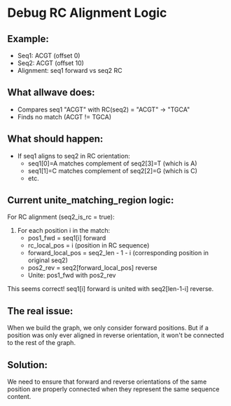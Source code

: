 # Debug RC Alignment Logic

## Example:
- Seq1: ACGT (offset 0)
- Seq2: ACGT (offset 10)
- Alignment: seq1 forward vs seq2 RC

## What allwave does:
- Compares seq1 "ACGT" with RC(seq2) = "ACGT" -> "TGCA"
- Finds no match (ACGT != TGCA)

## What should happen:
- If seq1 aligns to seq2 in RC orientation:
  - seq1[0]=A matches complement of seq2[3]=T (which is A)
  - seq1[1]=C matches complement of seq2[2]=G (which is C)
  - etc.

## Current unite_matching_region logic:
For RC alignment (seq2_is_rc = true):
1. For each position i in the match:
   - pos1_fwd = seq1[i] forward
   - rc_local_pos = i (position in RC sequence)
   - forward_local_pos = seq2_len - 1 - i (corresponding position in original seq2)
   - pos2_rev = seq2[forward_local_pos] reverse
   - Unite: pos1_fwd with pos2_rev

This seems correct! seq1[i] forward is united with seq2[len-1-i] reverse.

## The real issue:
When we build the graph, we only consider forward positions. But if a position was only ever aligned in reverse orientation, it won't be connected to the rest of the graph.

## Solution:
We need to ensure that forward and reverse orientations of the same position are properly connected when they represent the same sequence content.